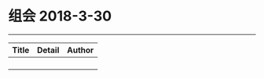 # 组会 2018-3-30
------------
| Title | Detail | Author |
| ----- | ------ | ------ |
|     |      |       |
|       |        |        |
|       |        |        |
|       |        |        |
